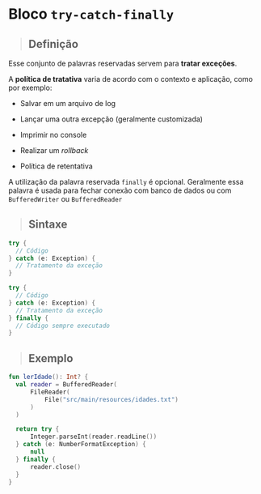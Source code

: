 # Bloco `try-catch-finally`

> ## **Definição**

Esse conjunto de palavras reservadas servem para **tratar exceções**.

A **política de tratativa** varia de acordo com o contexto e aplicação, como por exemplo:

* Salvar em um arquivo de log

* Lançar uma outra excepção (geralmente customizada)

* Imprimir no console

* Realizar um *rollback*

* Política de retentativa

A utilização da palavra reservada `finally` é opcional. Geralmente essa palavra é usada para fechar conexão com banco de dados ou com `BufferedWriter` ou `BufferedReader`

> ## **Sintaxe**

```kotlin
try {
  // Código
} catch (e: Exception) {
  // Tratamento da exceção
}
```

```kotlin
try {
  // Código
} catch (e: Exception) {
  // Tratamento da exceção
} finally {
  // Código sempre executado
}
```

> ## **Exemplo**

```kotlin
fun lerIdade(): Int? {
  val reader = BufferedReader(
      FileReader(
          File("src/main/resources/idades.txt")
      )
  )

  return try {
      Integer.parseInt(reader.readLine())
  } catch (e: NumberFormatException) {
      null
  } finally {
      reader.close()
  }
}
```